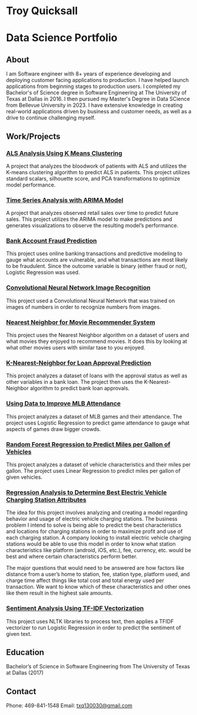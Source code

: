 # Troy Quicksall
# Data Science Portfolio

## About
I am Software engineer with 8+ years of experience developing and deploying customer facing applications to production. I have helped launch applications from beginning stages to production users. I completed my Bachelor's of Science degree in Software Engineering at The University of Texas at Dallas in 2016. I then pursued my Master's Degree in Data SCience from Bellevue University in 2023. I have extensive knowledge in creating real-world applications driven by business and customer needs, as well as a drive to continue challenging myself.

## Work/Projects

<h3><a href="https://github.com/tquicksall/Data-Science-Portfolio/tree/main/ALS_Analysis_using_KMeans">ALS Analysis Using K Means Clustering</a></h3>
A project that analyzes the bloodwork of patients with ALS and utilizes the K-means clustering algorithm to predict ALS in patients. This project utilizes standard scalars, silhouette score, and PCA transformations to optimize model performance. 

<h3><a href="[https://github.com/tquicksall/Data-Science-Portfolio/tree/main/ALS_Analysis_using_KMeans](https://github.com/tquicksall/Data-Science-Portfolio/tree/main/ARIMA_retail_sales_predictor)">Time Series Analysis with ARIMA Model</a></h3>
A project that analyzes observed retail sales over time to predict future sales. This project utilizes the ARIMA model to make predictions and generates visualizations to observe the resulting model’s performance.

<h3><a href="https://github.com/tquicksall/Data-Science-Portfolio/tree/main/Bank_Account_Fraud_Prediction">Bank Account Fraud Prediction</a></h3>
This project uses online banking transactions and predictive modeling to gauge what accounts are vulnerable, and what transactions are most likely to be fraudulent. Since the outcome variable is binary (either fraud or not), Logistic Regression was used. 

<h3><a href="https://github.com/tquicksall/Data-Science-Portfolio/tree/main/CNN_for_Image_Recognition">Convolutional Neural Network Image Recognition</a></h3>
This project used a Convolutional Neural Network that was trained on images of numbers in order to recognize numbers from images.

<h3><a href="https://github.com/tquicksall/Data-Science-Portfolio/tree/main/KNN_Movie_Recommender">Nearest Neighbor for Movie Recommender System</a></h3>
This project uses the Nearest Neighbor algorithm on a dataset of users and what movies they enjoyed to recommend movies. It does this by looking at what other movies users with similar tase to you enjoyed.

<h3><a href="https://github.com/tquicksall/Data-Science-Portfolio/blob/main/KNN_for_predicting_loan_approval">K-Nearest-Neighbor for Loan Approval Prediction</a></h3>
This project analyzes a dataset of loans with the approval status as well as other variables in a bank loan. The project then uses the K-Nearest-Neighbor algorithm to predict bank loan approvals.

<h3><a href="https://github.com/tquicksall/Data-Science-Portfolio/tree/main/Linear_Regression_to_Improve_MLB_attendance">Using Data to Improve MLB Attendance</a></h3>
This project analyzes a dataset of MLB games and their attendance. The project uses Logistic Regression to predict game attendance to gauge what aspects of games draw bigger crowds. 

<h3><a href="https://github.com/tquicksall/Data-Science-Portfolio/blob/main/RandomForestRegressor_predicting_mpg">Random Forest Regression to Predict Miles per Gallon of Vehicles</a></h3>
This project analyzes a dataset of vehicle characteristics and their miles per gallon. The project uses Linear Regression to predict miles per gallon of given vehicles.

<h3><a href="https://github.com/tquicksall/Data-Science-Portfolio/tree/main/Regression_analysis_ev_charging_stations"> Regression Analysis to Determine Best Electric Vehicle Charging Station Attributes</a></h3>
The idea for this project involves analyzing and creating a model regarding behavior and usage of electric vehicle charging stations. The business problem I intend to solve is being able to predict the best characteristics and locations for charging stations in order to maximize profit and use of each charging station. A company looking to install electric vehicle charging stations would be able to use this model in order to know what station characteristics like platform (android, iOS, etc.), fee, currency, etc. would be best and where certain characteristics perform better.

The major questions that would need to be answered are how factors like distance from a user’s home to station, fee, station type, platform used, and charge time affect things like total cost and total energy used per transaction. We want to know which of these characteristics and other ones like them result in the highest sale amounts.

<h3><a href="https://github.com/tquicksall/Data-Science-Portfolio/blob/main/Sentiment_Analysis_TfidfVectorizer">Sentiment Analysis Using TF-IDF Vectorization</a></h3>
This project uses NLTK libraries to process text, then applies a TFIDF vectorizer to run Logistic Regression in order to predict the sentiment of given text.

## Education 
Bachelor’s of Science in Software Engineering from The University of Texas at Dallas (2017)

## Contact
Phone: 469-841-1548
Email: txq130030@gmail.com



